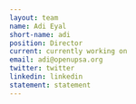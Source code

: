 ```yaml
---
layout: team
name: Adi Eyal
short-name: adi
position: Director
current: currently working on
email: adi@openupsa.org
twitter: twitter
linkedin: linkedin
statement: statement
---
```

